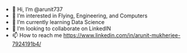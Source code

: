 - 👋 Hi, I’m @arunit737
- 👀 I’m interested in Flying, Engineering, and Computers
- 🌱 I’m currently learning Data Science 
- 💞️ I’m looking to collaborate on LinkedIN
- 📫 How to reach me https://www.linkedin.com/in/arunit-mukherjee-7924191b4/

<!---
arunit737/arunit737 is a ✨ special ✨ repository because its `README.md` (this file) appears on your GitHub profile.
You can click the Preview link to take a look at your changes.
--->
